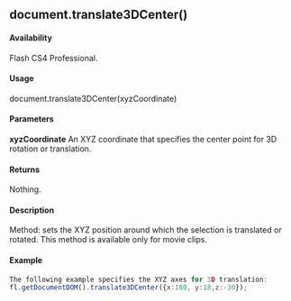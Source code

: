 ## document.translate3DCenter()

#### Availability

Flash CS4 Professional.

#### Usage

document.translate3DCenter(xyzCoordinate)

#### Parameters

**xyzCoordinate** An XYZ coordinate that specifies the center point for 3D rotation or translation.

#### Returns

Nothing.

#### Description

Method: sets the XYZ position around which the selection is translated or rotated. This method is available only for movie clips.

#### Example

```javascript
The following example specifies the XYZ axes for 3D translation:
fl.getDocumentDOM().translate3DCenter({x:180, y:18,z:-30});

```
